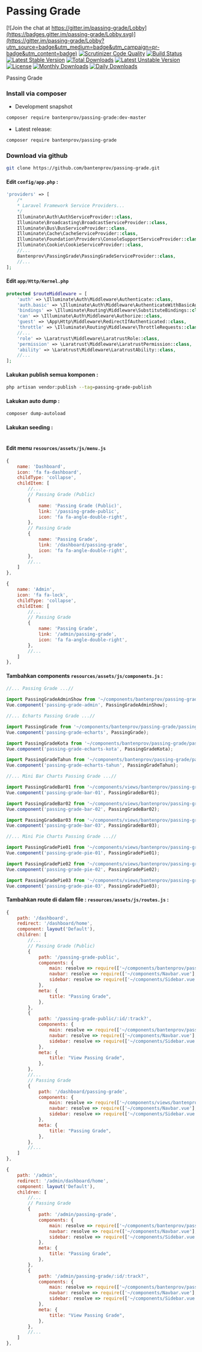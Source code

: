# Passing Grade

[![Join the chat at https://gitter.im/passing-grade/Lobby](https://badges.gitter.im/passing-grade/Lobby.svg)](https://gitter.im/passing-grade/Lobby?utm_source=badge&utm_medium=badge&utm_campaign=pr-badge&utm_content=badge)
[![Scrutinizer Code Quality](https://scrutinizer-ci.com/g/bantenprov/passing-grade/badges/quality-score.png?b=master)](https://scrutinizer-ci.com/g/bantenprov/passing-grade/?branch=master)
[![Build Status](https://scrutinizer-ci.com/g/bantenprov/passing-grade/badges/build.png?b=master)](https://scrutinizer-ci.com/g/bantenprov/passing-grade/build-status/master)
[![Latest Stable Version](https://poser.pugx.org/bantenprov/passing-grade/v/stable)](https://packagist.org/packages/bantenprov/passing-grade)
[![Total Downloads](https://poser.pugx.org/bantenprov/passing-grade/downloads)](https://packagist.org/packages/bantenprov/passing-grade)
[![Latest Unstable Version](https://poser.pugx.org/bantenprov/passing-grade/v/unstable)](https://packagist.org/packages/bantenprov/passing-grade)
[![License](https://poser.pugx.org/bantenprov/passing-grade/license)](https://packagist.org/packages/bantenprov/passing-grade)
[![Monthly Downloads](https://poser.pugx.org/bantenprov/passing-grade/d/monthly)](https://packagist.org/packages/bantenprov/passing-grade)
[![Daily Downloads](https://poser.pugx.org/bantenprov/passing-grade/d/daily)](https://packagist.org/packages/bantenprov/passing-grade)

Passing Grade

### Install via composer

- Development snapshot

```bash
composer require bantenprov/passing-grade:dev-master
```

- Latest release:

```bash
composer require bantenprov/passing-grade
```

### Download via github

```bash
git clone https://github.com/bantenprov/passing-grade.git
```

#### Edit `config/app.php` :

```php
'providers' => [
    /*
    * Laravel Framework Service Providers...
    */
    Illuminate\Auth\AuthServiceProvider::class,
    Illuminate\Broadcasting\BroadcastServiceProvider::class,
    Illuminate\Bus\BusServiceProvider::class,
    Illuminate\Cache\CacheServiceProvider::class,
    Illuminate\Foundation\Providers\ConsoleSupportServiceProvider::class,
    Illuminate\Cookie\CookieServiceProvider::class,
    //...
    Bantenprov\PassingGrade\PassingGradeServiceProvider::class,
    //...
];
```

#### Edit `app/Http/Kernel.php`

```php
protected $routeMiddleware = [
    'auth' => \Illuminate\Auth\Middleware\Authenticate::class,
    'auth.basic' => \Illuminate\Auth\Middleware\AuthenticateWithBasicAuth::class,
    'bindings' => \Illuminate\Routing\Middleware\SubstituteBindings::class,
    'can' => \Illuminate\Auth\Middleware\Authorize::class,
    'guest' => \App\Http\Middleware\RedirectIfAuthenticated::class,
    'throttle' => \Illuminate\Routing\Middleware\ThrottleRequests::class,
    //...
    'role' => \Laratrust\Middleware\LaratrustRole::class,
    'permission' => \Laratrust\Middleware\LaratrustPermission::class,
    'ability' => \Laratrust\Middleware\LaratrustAbility::class,
    //...
];
```

#### Lakukan publish semua komponen :

```bash
php artisan vendor:publish --tag=passing-grade-publish
```

#### Lakukan auto dump :

```bash
composer dump-autoload
```

#### Lakukan seeding :

```bash
```

#### Edit menu `resources/assets/js/menu.js`

```javascript
{
    name: 'Dashboard',
    icon: 'fa fa-dashboard',
    childType: 'collapse',
    childItem: [
        //...
        // Passing Grade (Public)
        {
            name: 'Passing Grade (Public)',
            link: '/passing-grade-public',
            icon: 'fa fa-angle-double-right',
        },
        // Passing Grade
        {
            name: 'Passing Grade',
            link: '/dashboard/passing-grade',
            icon: 'fa fa-angle-double-right',
        },
        //...
    ]
},
```

```javascript
{
    name: 'Admin',
    icon: 'fa fa-lock',
    childType: 'collapse',
    childItem: [
        //...
        // Passing Grade
        {
            name: 'Passing Grade',
            link: '/admin/passing-grade',
            icon: 'fa fa-angle-double-right',
        },
        //...
    ]
},
```

#### Tambahkan components `resources/assets/js/components.js` :

```javascript
//... Passing Grade ...//

import PassingGradeAdminShow from '~/components/bantenprov/passing-grade/passing-grade/PassingGradeAdmin.show.vue';
Vue.component('passing-grade-admin', PassingGradeAdminShow);

//... Echarts Passing Grade ...//

import PassingGrade from '~/components/bantenprov/passing-grade/passing-grade/PassingGrade.chart.vue';
Vue.component('passing-grade-echarts', PassingGrade);

import PassingGradeKota from '~/components/bantenprov/passing-grade/passing-grade/PassingGradeKota.chart.vue';
Vue.component('passing-grade-echarts-kota', PassingGradeKota);

import PassingGradeTahun from '~/components/bantenprov/passing-grade/passing-grade/PassingGradeTahun.chart.vue';
Vue.component('passing-grade-echarts-tahun', PassingGradeTahun);

//... Mini Bar Charts Passing Grade ...//

import PassingGradeBar01 from '~/components/views/bantenprov/passing-grade/passing-grade/PassingGradeBar01.vue';
Vue.component('passing-grade-bar-01', PassingGradeBar01);

import PassingGradeBar02 from '~/components/views/bantenprov/passing-grade/passing-grade/PassingGradeBar02.vue';
Vue.component('passing-grade-bar-02', PassingGradeBar02);

import PassingGradeBar03 from '~/components/views/bantenprov/passing-grade/passing-grade/PassingGradeBar03.vue';
Vue.component('passing-grade-bar-03', PassingGradeBar03);

//... Mini Pie Charts Passing Grade ...//

import PassingGradePie01 from '~/components/views/bantenprov/passing-grade/passing-grade/PassingGradePie01.vue';
Vue.component('passing-grade-pie-01', PassingGradePie01);

import PassingGradePie02 from '~/components/views/bantenprov/passing-grade/passing-grade/PassingGradePie02.vue';
Vue.component('passing-grade-pie-02', PassingGradePie02);

import PassingGradePie03 from '~/components/views/bantenprov/passing-grade/passing-grade/PassingGradePie03.vue';
Vue.component('passing-grade-pie-03', PassingGradePie03);
```

#### Tambahkan route di dalam file : `resources/assets/js/routes.js` :

```javascript
{
    path: '/dashboard',
    redirect: '/dashboard/home',
    component: layout('Default'),
    children: [
        //...
        // Passing Grade (Public)
        {
            path: '/passing-grade-public',
            components: {
                main: resolve => require(['~/components/bantenprov/passing-grade/passing-grade-public/PassingGradePublic.index.vue'], resolve),
                navbar: resolve => require(['~/components/Navbar.vue'], resolve),
                sidebar: resolve => require(['~/components/Sidebar.vue'], resolve),
            },
            meta: {
                title: "Passing Grade",
            },
        },
        {
            path: '/passing-grade-public/:id/:track?',
            components: {
                main: resolve => require(['~/components/bantenprov/passing-grade/passing-grade-public/PassingGradePublic.show.vue'], resolve),
                navbar: resolve => require(['~/components/Navbar.vue'], resolve),
                sidebar: resolve => require(['~/components/Sidebar.vue'], resolve),
            },
            meta: {
                title: "View Passing Grade",
            },
        },
        //...
        // Passing Grade
        {
            path: '/dashboard/passing-grade',
            components: {
                main: resolve => require(['~/components/views/bantenprov/passing-grade/passing-grade/PassingGradeDashboard.vue'], resolve),
                navbar: resolve => require(['~/components/Navbar.vue'], resolve),
                sidebar: resolve => require(['~/components/Sidebar.vue'], resolve)
            },
            meta: {
                title: "Passing Grade",
            },
        },
        //...
    ]
},
```

```javascript
{
    path: '/admin',
    redirect: '/admin/dashboard/home',
    component: layout('Default'),
    children: [
        //...
        // Passing Grade
        {
            path: '/admin/passing-grade',
            components: {
                main: resolve => require(['~/components/bantenprov/passing-grade/passing-grade/PassingGrade.index.vue'], resolve),
                navbar: resolve => require(['~/components/Navbar.vue'], resolve),
                sidebar: resolve => require(['~/components/Sidebar.vue'], resolve),
            },
            meta: {
                title: "Passing Grade",
            },
        },
        {
            path: '/admin/passing-grade/:id/:track?',
            components: {
                main: resolve => require(['~/components/bantenprov/passing-grade/passing-grade/PassingGrade.show.vue'], resolve),
                navbar: resolve => require(['~/components/Navbar.vue'], resolve),
                sidebar: resolve => require(['~/components/Sidebar.vue'], resolve),
            },
            meta: {
                title: "View Passing Grade",
            },
        },
        //...
    ]
},
```
